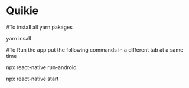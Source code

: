 # Quikie

#To install all yarn pakages

yarn insall

#To Run the app put the following commands in a different tab at a same time

npx react-native run-android

npx react-native start
